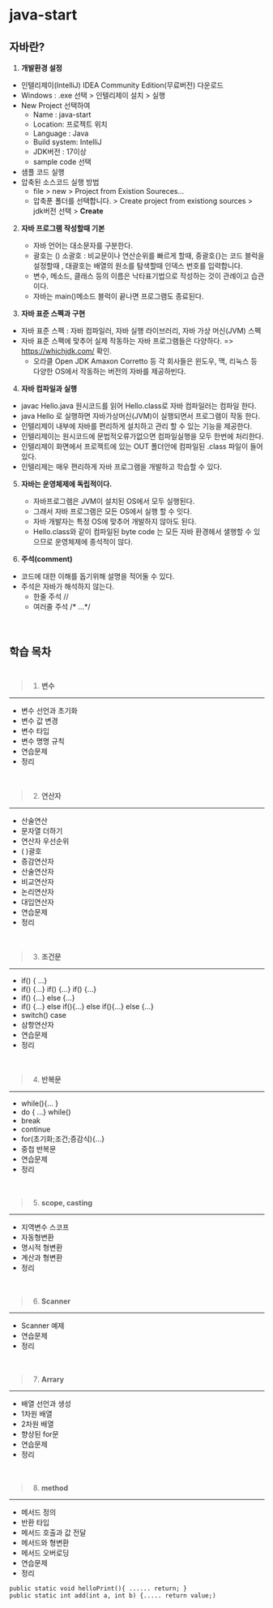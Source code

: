 # java-start


## 자바란?
 1. **개발환경 설정** 

  - 인텔리제이(IntelliJ) IDEA Community Edition(무료버전) 다운로드
  - Windows : .exe 선택 > 인텔리제이 설치 > 실행
  - New Project 선택하여
      - Name : java-start
      - Location: 프로젝트 위치
      - Language : Java
      - Build system: IntelliJ
      - JDK버전 : 17이상
      - sample code 선택
  - 샘플 코드 실행 
  - 압축된 소스코드 실행 방법
      - file > new > Project from Existion Soureces...
      - 압축푼 폴더를 선택합니다. > Create project from existiong sources > jdk버전 선택 > **Create**

2. **자바 프로그램 작성할때 기본**

     - 자바 언어는 대소문자를 구분한다.
     - 괄호는 () 소괄호 : 비교문이나 연산순위를 빠르게 할때, 중괄호{}는 코드 블럭을 설정할때 , 대괄호는 배열의 원소를 탐색할때 인덱스 번호를 입력합니다.
     - 변수, 메소드, 클래스 등의 이름은 낙타표기법으로 작성하는 것이 관례이고 습관이다.
     - 자바는 main()메소드 블럭이 끝나면 프로그램도 종료된다.
       
3. **자바 표준 스펙과 구현**

  - 자바 표준 스펙 : 자바 컴파일러, 자바 실행 라이브러리, 자바 가상 머신(JVM) 스펙
  - 자바 표준 스펙에 맞추어 실제 작동하는 자바 프로그램들은 다양하다. => https://whichjdk.com/ 확인.
     - 오라클 Open JDK Amaxon Corretto 등 각 회사들은 윈도우, 맥, 리눅스 등 다양한 OS에서 작동하는 버전의 자바를 제공하빈다.

4. **자바 컴파일과 실행**

  - javac Hello.java 원시코드를 읽어 Hello.class로 자바 컴파일러는 컴파일 한다.
  - java Hello 로 실행하면 자바가상머신(JVM)이 실행되면서 프로그램이 작동 한다.
  - 인텔리제이 내부에 자바를 편리하게 설치하고 관리 할 수 있는 기능을 제공한다.
  - 인텔리제이는 원시코드에 문법적오류가없으면 컴파일실행을 모두 한번에 처리한다.
  - 인텔리제이 화면에서 프로젝트에 있는 OUT 폴더안에 컴파일된 .class 파일이 들어 있다.
  - 인텔리제는 매우 편리하게 자바 프로그램을 개발하고 학습할 수 있다.

5. **자바는 운영체제에 독립적이다.**

    - 자바프로그램은 JVM이 설치된 OS에서 모두 실행된다.
    - 그래서 자바 프로그램은 모든 OS에서 실행 할 수 잇다.
    - 자바 개발자는 특정 OS에 맞추어 개발하지 않아도 된다.
    - Hello.class와 같이 컴파일된 byte code 는 모든 자바 환경헤서 샐행할 수 있으므로 운영체제에 종석적이 않다.

6. **주석(comment)**

  - 코드에 대한 이해를 돕기위해 설명을 적어둘 수 있다.
  - 주석은 자바가 해석하지 않는다.
    - 한줄 주석 //
    - 여러줄 주석 /* ...*/ <br><br><br>


      
## 학습 목차 <br><br>

> 1.  **변수** 
---
  - 변수 선언과 초기화
  - 변수 값 변경
  - 변수 타입
  - 변수 명명 규칙
  - 연습문제
  - 정리 <br><br><br>
    
> 2. **연산자**
---
  - 산술연산
  - 문자열 더하기
  - 연산자 우선순위
  - ( )괄호
  - 증감연산자
  - 산술연산자
  - 비교연산자
  - 논리연산자
  - 대입연산자
  - 연습문제
  - 정리 <br><br><br>

> 3. **조건문**
---
  - if() { ...}
  - if() {...} if() {...} if() {...}
  - if() {...} else {...} 
  - if() {...} else if(){...} else if(){...} else {...}
  - switch() case
  - 삼항연산자
  - 연습문제
  - 정리 <br><br><br>

> 4. **반복문**
---
  - while(){... }
  - do { ...} while()
  - break
  - continue
  - for(초기화;조건;증감식){...}
  - 중첩 반복문
  - 연습문제
  - 정리 <br><br><br>
    
> 5. **scope, casting**
---
  - 지역변수 스코프
  - 자동형변환
  - 명시적 형변환
  - 계산과 형변환
  - 정리 <br><br><br>
   
> 6. **Scanner**
---
  - Scanner 예제
  - 연습문제
  - 정리 <br><br><br>
   
> 7. **Arrary**
---
  - 배열 선언과 생성
  - 1차원 배열
  - 2차원 배열
  - 향상된 for문
  - 연습문제
  - 정리 <br><br><br>
   
> 8. **method**
---
  - 메서드 정의
  - 반환 타입
  - 메서드 호출과 값 전달
  - 메서드와 형변환
  - 메서드 오버로딩
  - 연습문제
  - 정리
  ```
  public static void helloPrint(){ ...... return; }
  public static int add(int a, int b) {..... return value;)
  ```

      
      

